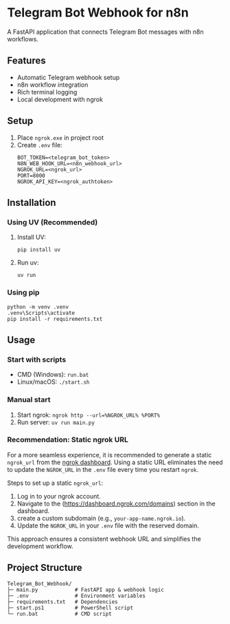# Telegram Bot Webhook for n8n

A FastAPI application that connects Telegram Bot messages with n8n workflows.

## Features

- Automatic Telegram webhook setup
- n8n workflow integration
- Rich terminal logging
- Local development with ngrok

## Setup

1. Place `ngrok.exe` in project root
2. Create `.env` file:
   ```
   BOT_TOKEN=<telegram_bot_token>
   N8N_WEB_HOOK_URL=<n8n_webhook_url>
   NGROK_URL=<ngrok_url>
   PORT=8000
   NGROK_API_KEY=<ngrok_authtoken>
   ```

## Installation

### Using UV (Recommended)

1. Install UV:
   ```
   pip install uv
   ```

2. Run uv:
   ```
   uv run
   ```

### Using pip

```
python -m venv .venv
.venv\Scripts\activate
pip install -r requirements.txt
```

## Usage

### Start with scripts

- CMD (Windows): `run.bat`
- Linux/macOS: `./start.sh`

### Manual start

1. Start ngrok: `ngrok http --url=%NGROK_URL% %PORT%`
2. Run server: `uv run main.py`

### Recommendation: Static ngrok URL

For a more seamless experience, it is recommended to generate a static `ngrok_url` from the [ngrok dashboard](https://dashboard.ngrok.com/). Using a static URL eliminates the need to update the `NGROK_URL` in the `.env` file every time you restart `ngrok`. 

Steps to set up a static `ngrok_url`:
1. Log in to your ngrok account.
2. Navigate to the (https://dashboard.ngrok.com/domains) section in the dashboard.
3. create a custom subdomain (e.g., `your-app-name.ngrok.io`).
4. Update the `NGROK_URL` in your `.env` file with the reserved domain.

This approach ensures a consistent webhook URL and simplifies the development workflow.
## Project Structure

```
Telegram_Bot_Webhook/
├─ main.py            # FastAPI app & webhook logic
├─ .env               # Environment variables
├─ requirements.txt   # Dependencies
├─ start.ps1          # PowerShell script
└─ run.bat            # CMD script
